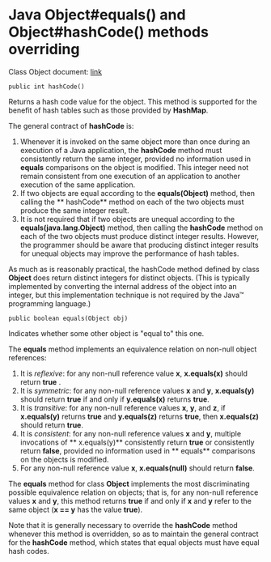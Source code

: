 # Java Object#equals() and Object#hashCode() methods overriding

Class Object document: [link](https://docs.oracle.com/javase/8/docs/api/java/lang/Object.html)

```
public int hashCode()
```

Returns a hash code value for the object. This method is supported for the benefit of hash tables
such as those provided by **HashMap**.

The general contract of **hashCode** is:

1. Whenever it is invoked on the same object more than once during an execution of a Java
   application, the **hashCode** method must consistently return the same integer, provided no
   information used in **equals** comparisons on the object is modified. This integer need not
   remain consistent from one execution of an application to another execution of the same
   application.
2. If two objects are equal according to the **equals(Object)** method, then calling the **
   hashCode** method on each of the two objects must produce the same integer result.
3. It is not required that if two objects are unequal according to the **equals(java.lang.Object)**
   method, then calling the **hashCode** method on each of the two objects must produce distinct
   integer results. However, the programmer should be aware that producing distinct integer results
   for unequal objects may improve the performance of hash tables.

As much as is reasonably practical, the hashCode method defined by class **Object** does return
distinct integers for distinct objects. (This is typically implemented by converting the internal
address of the object into an integer, but this implementation technique is not required by the
Java™ programming language.)

```
public boolean equals(Object obj)
```

Indicates whether some other object is "equal to" this one.

The **equals** method implements an equivalence relation on non-null object references:

1. It is _reflexive_: for any non-null reference value **x**, **x.equals(x)** should return **true**
   .
2. It is _symmetric_: for any non-null reference values **x** and **y**, **x.equals(y)** should
   return **true** if and only if **y.equals(x)** returns **true**.
3. It is _transitive_: for any non-null reference values **x**, **y**, and **z**, if **x.equals(y)**
   returns **true** and
   **y.equals(z)** returns **true**, then **x.equals(z)** should return **true**.
4. It is _consistent_: for any non-null reference values **x** and **y**, multiple invocations of **
   x.equals(y)**
   consistently return **true** or consistently return **false**, provided no information used in **
   equals**
   comparisons on the objects is modified.
5. For any non-null reference value **x**, **x.equals(null)** should return **false**.

The **equals** method for class **Object** implements the most discriminating possible equivalence
relation on objects; that is, for any non-null reference values **x** and **y**, this method
returns **true** if and only if **x** and **y** refer to the same object (**x == y** has the
value **true**).

Note that it is generally necessary to override the **hashCode** method whenever this method is
overridden, so as to maintain the general contract for the **hashCode** method, which states that
equal objects must have equal hash codes.
